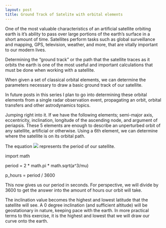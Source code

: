 ```yaml
---
layout: post
title: Ground Track of Satelite with orbital elements
---
```


One of the most valuable characteristics of an artificial satellite orbiting earth is it’s ability to pass over large portions of the earth’s surface in a short amount of time. Satellites perform tasks such as global surveillance and mapping, GPS, television, weather, and more, that are vitally important to our modern lives. 

Determining the “ground track” or the path that the satellite traces as it orbits the earth is one of the most useful and important calculations that must be done when working with a satellite. 

When given a set of classical orbital elements, we can determine the parameters necessary to draw a basic ground track of our satellite. 

In future posts in this series I plan to go into determining these orbital elements from a single radar observation event, propagating an orbit, orbital transfers and other astrodynamics topics. 

Jumping right into it. If we have the following elements; semi-major axis, eccentricity, inclination, longitude of the ascending node, and argument of periapsis. These 5 elements are enough to describe an unperturbed orbit of any satellite, artificial or otherwise. Using a 6th element, we can determine where the satellite is on its orbital path.

The equation <img src="https://render.githubusercontent.com/render/math?math=P = 2\pi\sqrt\dfrac{a^3}{\mu}"> represents the period of our satellite.

import math

period = 2 * math.pi * math.sqrt(a^3/mu)

p_hours = period / 3600

This now gives us our period in seconds. For perspective, we will divide by 3600 to get the answer into the amount of hours our orbit will take. 

The inclination value becomes the highest and lowest latitude that the satellite will see. A 0 degree inclination (and sufficient altitude) will be geostationary in nature, keeping pace with the earth. In more practical terms to this exercise, it is the highest and lowest that we will draw our curve onto the earth.

